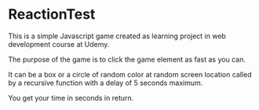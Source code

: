 # ReactionTest

This is a simple Javascript game created as learning project in web development course at Udemy.

The purpose of the game is to click the game element as fast as you can.

It can be a box or a circle of random color at random screen location called by a recursive function with a delay of 5 seconds maximum.

You get your time in seconds in return. 

